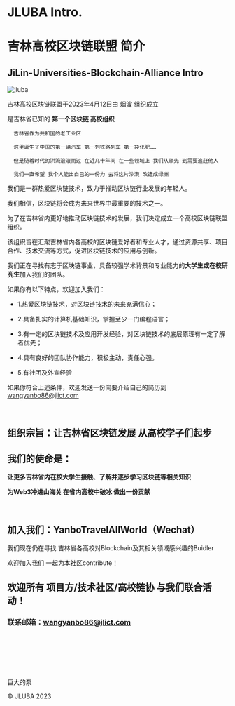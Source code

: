 # JLUBA Intro.
## 
# 吉林高校区块链联盟 简介
## JiLin-Universities-Blockchain-Alliance Intro

![jluba](https://user-images.githubusercontent.com/76860915/233099995-e50cf52d-b9ce-43a3-87a7-f752b7c1e3ed.png)

吉林高校区块链联盟于2023年4月12日由 [烟波](https://github.com/yanboishere) 组织成立

是吉林省已知的 **第一个区块链 高校组织**

      吉林省作为共和国的老工业区 

      这里诞生了中国的第一辆汽车 第一列铁路列车 第一袋化肥……

      但是随着时代的洪流滚滚而过 在近几十年间 在一些领域上 我们从领先 到需要追赶他人 

      我们一直希望 我个人能出自己的一份力 去将这片沙漠 改造成绿洲 


我们是一群热爱区块链技术，致力于推动区块链行业发展的年轻人。

我们相信，区块链将会成为未来世界中最重要的技术之一。

为了在吉林省内更好地推动区块链技术的发展，我们决定成立一个高校区块链联盟组织。

该组织旨在汇聚吉林省内各高校的区块链爱好者和专业人才，通过资源共享、项目合作、技术交流等方式，促进区块链技术的应用与创新。

我们正在寻找有志于区块链事业，具备较强学术背景和专业能力的**大学生或在校研究生**加入我们的团队。



如果你有以下特点，欢迎加入我们：



- 1.热爱区块链技术，对区块链技术的未来充满信心；

- 2.具备扎实的计算机基础知识，掌握至少一门编程语言；

- 3.有一定的区块链技术及应用开发经验，对区块链技术的底层原理有一定了解者优先；

- 4.具有良好的团队协作能力，积极主动，责任心强。

- 5.有社团及外宣经验




如果你符合上述条件，欢迎发送一份简要介绍自己的简历到 wangyanbo86@jlict.com

<br>

## 组织宗旨：让吉林省区块链发展 从高校学子们起步

## 我们的使命是：

**让更多吉林省内在校大学生接触、了解并逐步学习区块链等相关知识**

**为Web3冲进山海关 在省内高校中破冰 做出一份贡献**

<br>

## 加入我们：YanboTravelAllWorld（Wechat）

我们现在仍在寻找 吉林省各高校对Blockchain及其相关领域感兴趣的Buidler

欢迎加入我们 一起为本社区contribute！

## 欢迎所有 项目方/技术社区/高校链协 与我们联合活动！

### 联系邮箱：**wangyanbo86@jlict.com**

<br>
<br>
<br>
<br>
<br>

巨大的泵

©️ JLUBA 2023 







